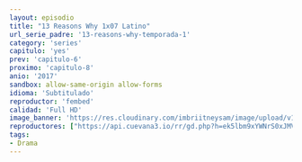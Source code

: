 ```yaml
---
layout: episodio
title: "13 Reasons Why 1x07 Latino"
url_serie_padre: '13-reasons-why-temporada-1'
category: 'series'
capitulo: 'yes'
prev: 'capitulo-6'
proximo: 'capitulo-8'
anio: '2017'
sandbox: allow-same-origin allow-forms
idioma: 'Subtitulado'
reproductor: 'fembed'
calidad: 'Full HD'
image_banner: 'https://res.cloudinary.com/imbriitneysam/image/upload/v1546545022/reason1-banner-min.jpg'
reproductores: ["https://api.cuevana3.io/rr/gd.php?h=ek5lbm9xYWNrS0xJMVp5b21KREk0dFBLbjVkaHhkRGdrOG1jbnBpUnhhS1ZuSDJJbE1uYnZLM1NaSXAzeVpuZXg4YW5ab3UxcDlyYzFtbVRwOHl0cHJ5U3FadVkyUT09"]
tags:
- Drama
---
```












